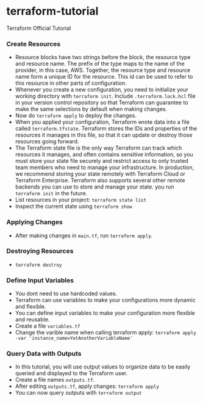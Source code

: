 # terraform-tutorial
Terraform Official Tutorial


### Create Resources
* Resource blocks have two strings before the block, the resource type and resource name. The prefix of the type maps to the name of the provider, in this case, AWS. Together, the resource type and resource name form a unique ID for the resource. This id can be used to refer to this resource in other parts of configuration.
* Whenever you create a new configuration, you need to initialize your working directory with `terraform init`. Include `.terraform.lock.hcl` file in your version control repository
so that Terraform can guarantee to make the same selections by default when making changes.
* Now do `terraform apply` to deploy the changes.
* When you applied your configuration, Terraform wrote data into a file called `terraform.tfstate`. Terraform stores the IDs and properties of the resources it manages in this file, so that it can update or destroy those resources going forward.
* The Terraform state file is the only way Terraform can track which resources it manages, and often contains sensitive information, so you must store your state file securely and restrict access to only trusted team members who need to manage your infrastructure. In production, we recommend storing your state remotely with Terraform Cloud or Terraform Enterprise. Terraform also supports several other remote backends you can use to store and manage your state.
you run `terraform init` in the future.
* List resources in your project: `terraform state list`
* Inspect the current state using `terraform show`

### Applying Changes
* After making changes in `main.tf`, run `terraform apply`.

### Destroying Resources
* `terraform destroy`


### Define Input Variables
* You dont need to use hardcoded values.
* Terraform can use variables to make your configurations more dynamic and flexible.
* You can define input variables to make your configuration more flexible and reusable.
* Create a file `variables.tf`
* Change the varible name when calling terraform apply: `terraform apply -var 'instance_name=YetAnotherVariableName'`

### Query Data with Outputs
* In this tutorial, you will use output values to organize data to be easily queried and displayed to the Terraform user.
* Create a file names `outputs.tf`.
* After editing `outputs.tf`, apply changes: `terraform apply`
* You can now query outputs with `terraform output`